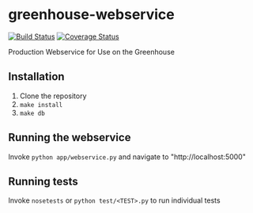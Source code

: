 # greenhouse-webservice
[![Build Status](https://travis-ci.org/ECESeniorDesign/greenhouse-webservice.svg?branch=master)](https://travis-ci.org/ECESeniorDesign/greenhouse-webservice)
[![Coverage Status](https://coveralls.io/repos/github/ECESeniorDesign/greenhouse-webservice/badge.svg?branch=master)](https://coveralls.io/github/ECESeniorDesign/greenhouse-webservice?branch=master)

Production Webservice for Use on the Greenhouse

## Installation

1. Clone the repository
2. `make install`
3. `make db`

## Running the webservice

Invoke `python app/webservice.py` and navigate to "http://localhost:5000"

## Running tests

Invoke `nosetests` or `python test/<TEST>.py` to run individual tests
